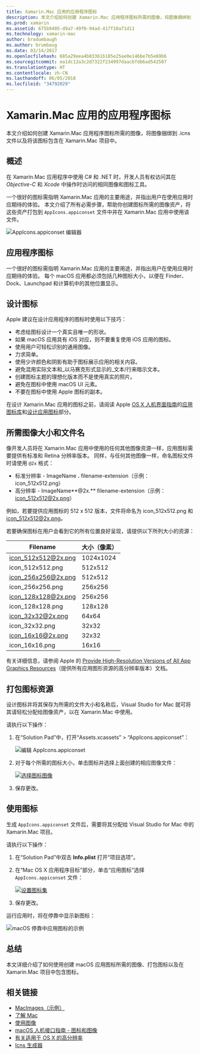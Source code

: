 ```yaml
---
title: Xamarin.Mac 应用的应用程序图标
description: 本文介绍如何创建 Xamarin.Mac 应用程序图标所需的图像，将图像捆绑到 .icns 文件以及将该图标包含在 Xamarin.Mac 项目中。
ms.prod: xamarin
ms.assetid: 675b9405-d9a7-49f0-94ad-417f10a71d11
ms.technology: xamarin-mac
author: bradumbaugh
ms.author: brumbaug
ms.date: 03/14/2017
ms.openlocfilehash: 685a29eea4b03361b185e25ae0e146be7b5e69b6
ms.sourcegitcommit: ea1dc12a3c2d7322f234997daacbfdb6ad542507
ms.translationtype: HT
ms.contentlocale: zh-CN
ms.lasthandoff: 06/05/2018
ms.locfileid: "34792029"
---
```

# <a name="application-icon-for-xamarinmac-apps"></a>Xamarin.Mac 应用的应用程序图标

本文介绍如何创建 Xamarin.Mac 应用程序图标所需的图像，将图像捆绑到 .icns 文件以及将该图标包含在 Xamarin.Mac 项目中。


## <a name="overview"></a>概述

在 Xamarin.Mac 应用程序中使用 C# 和 .NET 时，开发人员有权访问其在 *Objective-C* 和 *Xcode* 中操作时访问的相同图像和图标工具。

一个很好的图标需指明 Xamarin.Mac 应用的主要用途，并指出用户在使用应用时应期待的体验。 本文介绍了所有必需步骤，帮助你创建图标所需的图像资产，将这些资产打包到 `AppIcons.appiconset` 文件中并在 Xamarin.Mac 应用中使用该文件。

![AppIcons.appiconset 编辑器](app-icon-images/intro01.png "AppIcons.appiconset 编辑器")


## <a name="application-icon"></a>应用程序图标

一个很好的图标需指明 Xamarin.Mac 应用的主要用途，并指出用户在使用应用时应期待的体验。 每个 macOS 应用都必须包括几种图标大小，以便在 Finder、Dock、Launchpad 和计算机中的其他位置显示。


## <a name="designing-the-icon"></a>设计图标

Apple 建议在设计应用程序的图标时使用以下技巧：

- 考虑给图标设计一个真实且唯一的形状。
- 如果 macOS 应用具有 iOS 对应，则不要重复使用 iOS 应用的图标。
- 使用用户可轻松识别的通用图像。
- 力求简单。
- 使用少许颜色和阴影有助于图标展示应用的相关内容。
- 避免混用实际文本和_以马赛克形式显示的_文本/行来暗示文本。
- 创建图标主题的理想化版本而不是使用真实的照片。
- 避免在图标中使用 macOS UI 元素。
- 不要在图标中使用 Apple 图标的副本。

在设计 Xamarin.Mac 应用的图标之前，请阅读 Apple [OS X 人机界面指南](https://developer.apple.com/library/mac/documentation/UserExperience/Conceptual/OSXHIGuidelines/)的[应用图标库](https://developer.apple.com/library/mac/documentation/UserExperience/Conceptual/OSXHIGuidelines/Gallery.html#//apple_ref/doc/uid/20000957-CH88-SW1)和[设计应用图标](https://developer.apple.com/library/mac/documentation/UserExperience/Conceptual/OSXHIGuidelines/Designing.html#//apple_ref/doc/uid/20000957-CH87-SW1)部分。


## <a name="required-image-sizes-and-filenames"></a>所需图像大小和文件名

像开发人员将在 Xamarin.Mac 应用中使用的任何其他图像资源一样，应用图标需要提供有标准和 Retina 分辨率版本。 同样，与任何其他图像一样，命名图标文件时请使用 `@2x` 格式：

- 标准分辨率   -  ImageName **.** filename-extension（示例：icon_512x512.png）
- 高分辨率   -  ImageName**@2x.** filename-extension（示例：icon_512x512@2x.png）

例如，若要提供应用图标的 512 x 512 版本，文件将命名为 icon_512x512.png 和 icon_512x512@2x.png。

若要确保图标在用户会看到它的所有位置良好呈现，请提供以下所列大小的资源：

|Filename|大小（像素）|
|---|---|
|icon_512x512@2x.png|1024x1024|
|icon_512x512.png|512x512|
|icon_256x256@2x.png|512x512|
|icon_256x256.png|256x256|
|icon_128x128@2x.png|256x256|
|icon_128x128.png|128x128|
|icon_32x32@2x.png|64x64|
|icon_32x32.png|32x32|
|icon_16x16@2x.png|32x32|
|icon_16x16.png|16x16|

有关详细信息，请参阅 Apple 的 [Provide High-Resolution Versions of All App Graphics Resources](https://developer.apple.com/library/mac/documentation/GraphicsAnimation/Conceptual/HighResolutionOSX/Optimizing/Optimizing.html#//apple_ref/doc/uid/TP40012302-CH7-SW3)（提供所有应用图形资源的高分辨率版本）文档。


## <a name="packaging-the-icon-resources"></a>打包图标资源

设计图标并将其保存为所需的文件大小和名称后，Visual Studio for Mac 就可将其请轻松分配给图像资产，以在 Xamarin.Mac 中使用。

请执行以下操作：

1. 在“Solution Pad”中，打开“Assets.xcassets” > “AppIcons.appiconset”： 

    ![编辑 AppIcons.appiconset](app-icon-images/intro01.png "编辑 AppIcons.appiconset")
2. 对于每个所需的图标大小，单击图标并选择上面创建的相应图像文件： 

    [![选择图标图像](app-icon-images/intro02.png "选择图标图像")](app-icon-images/intro02-large.png#lightbox)
3. 保存更改。


## <a name="using-the-icon"></a>使用图标

生成 `AppIcons.appiconset` 文件后，需要将其分配给 Visual Studio for Mac 中的 Xamarin.Mac 项目。

请执行以下操作：

1. 在“Solution Pad”中双击 **Info.plist** 打开“项目选项”。
2. 在“Mac OS X 应用程序目标”部分，单击“应用图标”选择 `AppIcons.appiconset` 文件： 

    [![设置图标集](app-icon-images/icon01.png "设置图标集")](app-icon-images/icon01-large.png#lightbox)
3. 保存更改。

运行应用时，将在停靠中显示新图标：

![macOS 停靠中应用图标的示例](app-icon-images/icon04.png "macOS 停靠中应用图标的示例")


## <a name="summary"></a>总结

本文详细介绍了如何使用创建 macOS 应用图标所需的图像、打包图标以及在 Xamarin.Mac 项目中包含图标。


## <a name="related-links"></a>相关链接

- [MacImages（示例）](https://developer.xamarin.com/samples/mac/MacImages/)
- [了解 Mac](~/mac/get-started/hello-mac.md)
- [使用图像](~/mac/app-fundamentals/image.md)
- [macOS 人机接口指南 - 图标和图像](https://developer.apple.com/macos/human-interface-guidelines/icons-and-images/image-size-and-resolution/)
- [有关适用于 OS X 的高分辨率](https://developer.apple.com/library/content/documentation/GraphicsAnimation/Conceptual/HighResolutionOSX/Introduction/Introduction.html)
- [Icns 生成器](https://itunes.apple.com/us/app/icns-builder/id554660130?mt=12)
